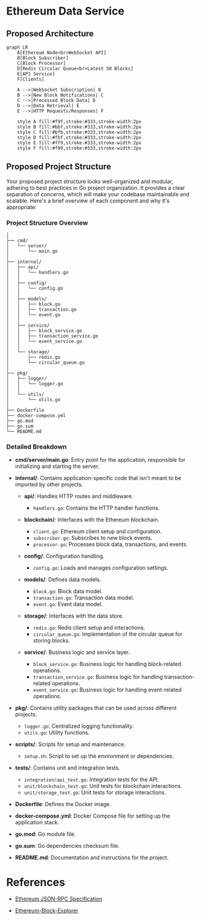 # Ethereum Data Service

## Proposed Architecture

```mermaid
graph LR
    A[Ethereum Node<br>WebSocket API]
    B[Block Subscriber]
    C[Block Processor]
    D[Redis Circular Queue<br>Latest 50 Blocks]
    E[API Service]
    F[Clients]

    A -->|WebSocket Subscription| B
    B -->|New Block Notifications| C
    C -->|Processed Block Data| D
    D -->|Data Retrieval| E
    E -->|HTTP Requests/Responses| F

    style A fill:#f9f,stroke:#333,stroke-width:2px
    style B fill:#bbf,stroke:#333,stroke-width:2px
    style C fill:#bfb,stroke:#333,stroke-width:2px
    style D fill:#fbf,stroke:#333,stroke-width:2px
    style E fill:#ff9,stroke:#333,stroke-width:2px
    style F fill:#f99,stroke:#333,stroke-width:2px
```

## Proposed Project Structure

Your proposed project structure looks well-organized and modular, adhering to best practices in Go project organization. It provides a clear separation of concerns, which will make your codebase maintainable and scalable. Here's a brief overview of each component and why it's appropriate:

### Project Structure Overview

```ethereum-data-service/
│
├── cmd/
│   └── server/
│       └── main.go
│
├── internal/
│   ├── api/
│   │   └── handlers.go
│   │
│   ├── config/
│   │   └── config.go
│   │
│   ├── models/
│   │   ├── block.go
│   │   ├── transaction.go
│   │   └── event.go
│   │
│   ├── service/
│   │   ├── block_service.go
│   │   ├── transaction_service.go
│   │   └── event_service.go
│   │
│   └── storage/
│       ├── redis.go
│       └── circular_queue.go
│
├── pkg/
│   ├── logger/
│   │   └── logger.go
│   │
│   └── utils/
│       └── utils.go
│
├── Dockerfile
├── docker-compose.yml
├── go.mod
├── go.sum
└── README.md

```

### Detailed Breakdown

- **cmd/server/main.go**: Entry point for the application, responsible for initializing and starting the server.
  
- **internal/**: Contains application-specific code that isn't meant to be imported by other projects.
  
  - **api/**: Handles HTTP routes and middleware.
    - `handlers.go`: Contains the HTTP handler functions.
    
  
  - **blockchain/**: Interfaces with the Ethereum blockchain.
    - `client.go`: Ethereum client setup and configuration.
    - `subscriber.go`: Subscribes to new block events.
    - `processor.go`: Processes block data, transactions, and events.
  
  - **config/**: Configuration handling.
    - `config.go`: Loads and manages configuration settings.
  
  - **models/**: Defines data models.
    - `block.go`: Block data model.
    - `transaction.go`: Transaction data model.
    - `event.go`: Event data model.
  
  - **storage/**: Interfaces with the data store.
    - `redis.go`: Redis client setup and interactions.
    - `circular_queue.go`: Implementation of the circular queue for storing blocks.
  
  - **service/**: Business logic and service layer.
    - `block_service.go`: Business logic for handling block-related operations.
    - `transaction_service.go`: Business logic for handling transaction-related operations.
    - `event_service.go`: Business logic for handling event-related operations.
  
- **pkg/**: Contains utility packages that can be used across different projects.
  - `logger.go`: Centralized logging functionality.
  - `utils.go`: Utility functions.
  
- **scripts/**: Scripts for setup and maintenance.
  - `setup.sh`: Script to set up the environment or dependencies.
  
- **tests/**: Contains unit and integration tests.
  - `integration/api_test.go`: Integration tests for the API.
  - `unit/blockchain_test.go`: Unit tests for blockchain interactions.
  - `unit/storage_test.go`: Unit tests for storage interactions.
  
- **Dockerfile**: Defines the Docker image.
- **docker-compose.yml**: Docker Compose file for setting up the application stack.
- **go.mod**: Go module file.
- **go.sum**: Go dependencies checksum file.
- **README.md**: Documentation and instructions for the project.



# References

* [Ethereum JSON-RPC Specification](https://ethereum.github.io/execution-apis/api-documentation/)

* [Ethereum-Block-Explorer](https://blockexplorer.one/ethereum/mainnet)